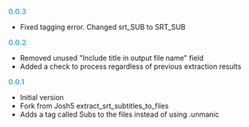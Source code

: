 **<span style="color:#56adda">0.0.3</span>**
- Fixed tagging error. Changed srt_SUB to SRT_SUB

**<span style="color:#56adda">0.0.2</span>**
- Removed unused "Include title in output file name" field
- Added a check to process regardless of previous extraction results

**<span style="color:#56adda">0.0.1</span>**
- Initial version
- Fork from Josh5 extract_srt_subtitles_to_files
- Adds a tag called Subs to the files instead of using .unmanic